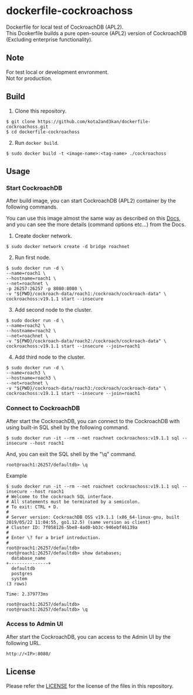 # dockerfile-cockroachoss
Dockerfile for local test of CockroachDB (APL2).  
This Dcokerfile builds a pure open-source (APL2) version of CockroachDB (Excluding enterprise functionality).


## Note
For test local or development envronment.  
Not for production.


## Build
1. Clone this repository.
```
$ git clone https://github.com/kota2and3kan/dockerfile-cockroachoss.git
$ cd dockerfile-cockroachoss
```
 
2. Run `docker build`.
```
$ sudo docker build -t <image-name>:<tag-name> ./cockroachoss
```


## Usage 

### Start CockroachDB
After build image, you can start CockroachDB (APL2) container by the following commands.


You can use this image almost the same way as described on this [Docs](https://www.cockroachlabs.com/docs/stable/start-a-local-cluster-in-docker.html), and you can see the more details (command options etc...) from the Docs.


1. Create docker network.
```
$ sudo docker network create -d bridge roachnet
```

2. Run first node.
```
$ sudo docker run -d \
--name=roach1 \
--hostname=roach1 \
--net=roachnet \
-p 26257:26257 -p 8080:8080 \
-v "${PWD}/cockroach-data/roach1:/cockroach/cockroach-data" \
cockroachoss:v19.1.1 start --insecure
```

3. Add second node to the cluster.
```
$ sudo docker run -d \
--name=roach2 \
--hostname=roach2 \
--net=roachnet \
-v "${PWD}/cockroach-data/roach2:/cockroach/cockroach-data" \
cockroachoss:v19.1.1 start --insecure --join=roach1
```

4. Add third node to the cluster.
```
$ sudo docker run -d \
--name=roach3 \
--hostname=roach3 \
--net=roachnet \
-v "${PWD}/cockroach-data/roach3:/cockroach/cockroach-data" \
cockroachoss:v19.1.1 start --insecure --join=roach1
```

### Connect to CockroachDB
After start the CockroachDB, you can connect to the CockroachDB with using built-in SQL shell by the following command. 
```
$ sudo docker run -it --rm --net roachnet cockroachoss:v19.1.1 sql --insecure --host roach1
```

And, you can exit the SQL shell by the "\q" command.
```
root@roach1:26257/defaultdb> \q
```

Example
```
$ sudo docker run -it --rm --net roachnet cockroachoss:v19.1.1 sql --insecure --host roach1
# Welcome to the cockroach SQL interface.
# All statements must be terminated by a semicolon.
# To exit: CTRL + D.
#
# Server version: CockroachDB OSS v19.1.1 (x86_64-linux-gnu, built 2019/05/22 11:04:55, go1.12.5) (same version as client)
# Cluster ID: 7f058126-5be8-4ad0-bb3c-946ebf46139a
#
# Enter \? for a brief introduction.
#
root@roach1:26257/defaultdb> 
root@roach1:26257/defaultdb> show databases;
  database_name  
+---------------+
  defaultdb      
  postgres       
  system         
(3 rows)

Time: 2.379773ms

root@roach1:26257/defaultdb> 
root@roach1:26257/defaultdb> \q
```


### Access to Admin UI
After start the CockroachDB, you can access to the Admin UI by the following URL.

```
http://<IP>:8080/
```


## License
Please refer the [LICENSE](https://github.com/kota2and3kan/dockerfile-cockroachoss/blob/master/LICENSE) for the license of the files in this repository.
